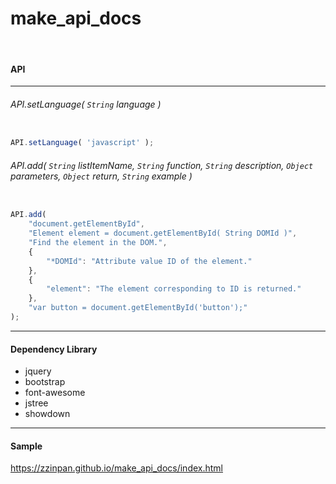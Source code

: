 # make_api_docs

<br>

#### API

***

###### API.setLanguage( `String` language )
```javascript

API.setLanguage( 'javascript' );

```
###### API.add( `String` listItemName, `String` function, `String` description, `Object` parameters, `Object` return, `String` example )
```javascript

API.add( 
	"document.getElementById", 
	"Element element = document.getElementById( String DOMId )",
	"Find the element in the DOM.",
	{
		"*DOMId": "Attribute value ID of the element."
	},
	{
		"element": "The element corresponding to ID is returned."
	},
	"var button = document.getElementById('button');"
);

```

***

#### Dependency Library
- jquery
- bootstrap
- font-awesome
- jstree
- showdown

***

#### Sample
https://zzinpan.github.io/make_api_docs/index.html
